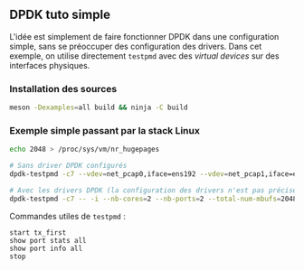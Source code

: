## DPDK tuto simple
L'idée est simplement de faire fonctionner DPDK dans une configuration simple, sans se préoccuper des configuration des drivers. Dans cet exemple, on utilise directement `testpmd` avec des *virtual devices* sur des interfaces physiques.

### Installation des sources
```bash
meson -Dexamples=all build && ninja -C build
```

### Exemple simple passant par la stack Linux
```bash
echo 2048 > /proc/sys/vm/nr_hugepages

# Sans driver DPDK configurés
dpdk-testpmd -c7 --vdev=net_pcap0,iface=ens192 --vdev=net_pcap1,iface=ens224 -- -i --nb-cores=2 --nb-ports=2 --total-num-mbufs=2048

# Avec les drivers DPDK (la configuration des drivers n'est pas précisée ici)
dpdk-testpmd -c7 -- -i --nb-cores=2 --nb-ports=2 --total-num-mbufs=2048
```
Commandes utiles de `testpmd` :
```
start tx_first
show port stats all
show port info all
stop
```